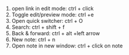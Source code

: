 1. open link in edit mode: ctrl + click
2. Toggle edit/preview mode: ctrl +e 
3. Open quick switcher: ctrl + O
4. Search: ctrl + shift + f
5. Back & forward: ctrl + alt +left arrow 
6. New note: ctrl + n
7. Open note in new window: ctrl + click  on note

